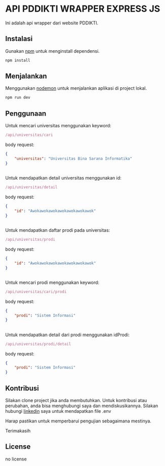 # API PDDIKTI WRAPPER EXPRESS JS

Ini adalah api wrapper dari website PDDIKTI.

## Instalasi

Gunakan [npm](https://www.npmjs.com/) untuk menginstall dependensi.

```bash
npm install
```

## Menjalankan

Menggunakan [nodemon](https://nodemon.io/) untuk menjalankan aplikasi di project lokal.

```bash
npm run dev
```

## Penggunaan

Untuk mencari universitas menggunakan keyword:

```javascript
/api/universitas/cari

```

body request:

```json
{
	"universitas": "Universitas Bina Sarana Informatika"
}
```

##

Untuk mendapatkan detail universitas menggunakan id:

```javascript
/api/universitas/detail

```

body request:

```json
{
	"id": "Awokawokawokawokawokawokawok"
}
```

##

Untuk mendapatkan daftar prodi pada universitas:

```javascript
/api/universitas/prodi

```

body request:

```json
{
	"id": "Awokawokawokawokawokawokawok"
}
```

##

Untuk mencari prodi menggunakan keyword:

```javascript
/api/universitas/cari/prodi

```

body request:

```json
{
	"prodi": "Sistem Informasi"
}
```

##

Untuk mendapatkan detail dari prodi menggunakan idProdi:

```javascript
/api/universitas/prodi/detail

```

body request:

```json
{
	"prodi": "Sistem Informasi"
}
```

## Kontribusi

Silakan clone project jika anda membutuhkan. Untuk kontribusi atau perubahan, anda bisa menghubungi saya dan mendiskusikannya.
Silakan hubungi [linkedin](https://www.linkedin.com/in/nalendroadilsatyadi/) saya untuk mendapatkan file .env

Harap pastikan untuk memperbarui pengujian sebagaimana mestinya.

Terimakasih

## License

no license
